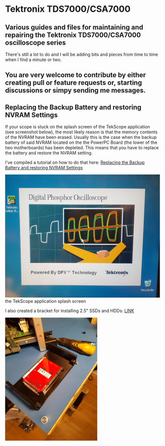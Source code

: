 # Tektronix TDS7000/CSA7000

## Various guides and files for maintaining and repairing the Tektronix TDS7000/CSA7000 oscilloscope series

There's still a lot to do and I will be adding bits and pieces from time to time when I find a minute or two. 

## You are very welcome to contribute by either creating pull or feature requests or, starting discussions or simpy sending me messages.  

## Replacing the Backup Battery and restoring NVRAM Settings

If your scope is stuck on the splash screen of the TekScope application (see screenshot below), the most likely reason is that the memory contents of the NVRAM have been erased. Usually this is the case when the backup battery of said NVRAM located on the  the PowerPC Board (the lower of the two motherboards) has been depleted. This means that you have to replace the battery and restore the NVRAM setting. 

I've compiled a tutorial on how to do that here: [Replacing the Backup Battery and restoring NVRAM Settings](NVRAM/README.md)

<img src="NVRAM/img/teksope_splash.jpg" height="400" /><br>
the TekScope application splash screen

I also created a bracket for installing 2.5" SSDs and HDDs: [LINK](3D%20printable%20SSD%20holder)

<img src="3D%20printable%20SSD%20holder/IMG_20220131_095855807.jpg" height="400" /><br>
